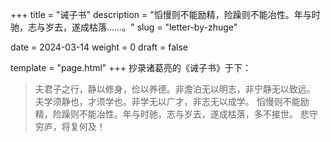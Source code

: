 +++
title = "诫子书"
description = "慆慢则不能励精，险躁则不能冶性。年与时驰，志与岁去，遂成枯落……。"
slug = "letter-by-zhuge"

date = 2024-03-14
weight = 0
draft = false

template = "page.html"
+++
抄录诸葛亮的《诫子书》于下：

> 夫君子之行，静以修身，俭以养德。非澹泊无以明志，非宁静无以致远。
> 夫学须静也，才须学也。非学无以广才，非志无以成学。
> 慆慢则不能励精，险躁则不能冶性。年与时驰，志与岁去，遂成枯落，多不接世。
> 悲守穷庐，将复何及！

